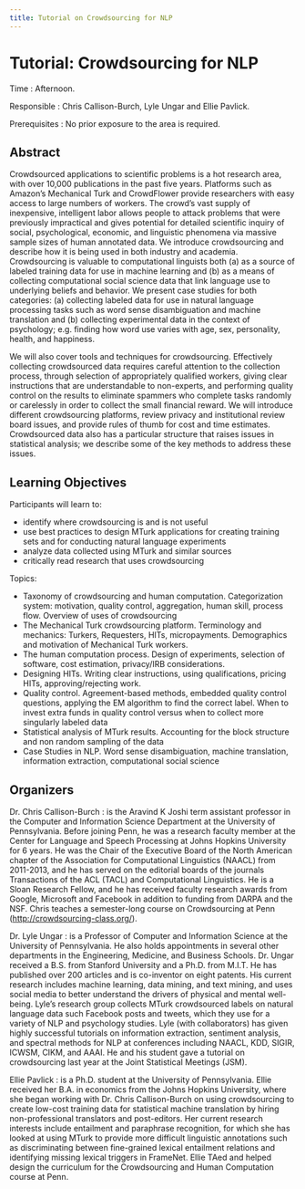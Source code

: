 ```yaml
---
title: Tutorial on Crowdsourcing for NLP
---
```


# Tutorial: Crowdsourcing for NLP

Time
: Afternoon.

Responsible
: Chris Callison-Burch, Lyle Ungar and Ellie Pavlick.

Prerequisites
: No prior exposure to the area is required.

## Abstract

Crowdsourced applications to scientific problems is a hot research area, with over 10,000 publications in the past five years. Platforms such as Amazon’s Mechanical Turk and CrowdFlower provide researchers with easy access to large numbers of workers. The crowd’s vast supply of inexpensive, intelligent labor allows people to attack problems that were previously impractical and gives potential for detailed scientific inquiry of social, psychological, economic, and linguistic phenomena via massive sample sizes of human annotated data. We introduce crowdsourcing and describe how it is being used in both industry and academia. Crowdsourcing is valuable to computational linguists both (a) as a source of labeled training data for use in machine learning and (b) as a means of collecting computational social science data that link language use to underlying beliefs and behavior. We present case studies for both categories: (a) collecting labeled data for use in natural language processing tasks such as word sense disambiguation and machine translation and (b) collecting experimental data in the context of psychology; e.g. finding how word use varies with age, sex, personality, health, and happiness.

We will also cover tools and techniques for crowdsourcing. Effectively collecting crowdsourced data requires careful attention to the collection process, through selection of appropriately qualified workers, giving clear instructions that are understandable to non-experts, and performing quality control on the results to eliminate spammers who complete tasks randomly or carelessly in order to collect the small financial reward. We will introduce different crowdsourcing platforms, review privacy and institutional review board issues, and provide rules of thumb for cost and time estimates. Crowdsourced data also has a particular structure that raises issues in statistical analysis; we describe some of the key methods to address these issues.

## Learning Objectives

Participants will learn to:

- identify where crowdsourcing is and is not useful
- use best practices to design MTurk applications for creating training sets and for conducting natural language experiments
- analyze data collected using MTurk and similar sources
- critically read research that uses crowdsourcing

Topics:

- Taxonomy of crowdsourcing and human computation. Categorization system: motivation, quality control, aggregation, human skill, process flow. Overview of uses of crowdsourcing
- The Mechanical Turk crowdsourcing platform. Terminology and mechanics: Turkers, Requesters, HITs, micropayments. Demographics and motivation of Mechanical Turk workers.
- The human computation process. Design of experiments, selection of software, cost estimation, privacy/IRB considerations.
- Designing HITs. Writing clear instructions, using qualifications, pricing HITs, approving/rejecting work.
- Quality control. Agreement-based methods, embedded quality control questions, applying the EM algorithm to find the correct label. When to invest extra funds in quality control versus when to collect more singularly labeled data
- Statistical analysis of MTurk results. Accounting for the block structure and non random sampling of the data
- Case Studies in NLP. Word sense disambiguation, machine translation, information extraction, computational social science

## Organizers

Dr. Chris Callison-Burch
: is the Aravind K Joshi term assistant professor in the Computer and Information Science Department at the University of Pennsylvania. Before joining Penn, he was a research faculty member at the Center for Language and Speech Processing at Johns Hopkins University for 6 years. He was the Chair of the Executive Board of the North American chapter of the Association for Computational Linguistics (NAACL) from 2011-2013, and he has served on the editorial boards of the journals Transactions of the ACL (TACL) and Computational Linguistics. He is a Sloan Research Fellow, and he has received faculty research awards from Google, Microsoft and Facebook in addition to funding from DARPA and the NSF. Chris teaches a semester-long course on Crowdsourcing at Penn (<http://crowdsourcing-class.org/>).

Dr. Lyle Ungar
: is a Professor of Computer and Information Science at the University of Pennsylvania. He also holds appointments in several other departments in the Engineering, Medicine, and Business Schools. Dr. Ungar received a B.S. from Stanford University and a Ph.D. from M.I.T. He has published over 200 articles and is co-inventor on eight patents. His current research includes machine learning, data mining, and text mining, and uses social media to better understand the drivers of physical and mental well-being. Lyle’s research group collects MTurk crowdsourced labels on natural language data such Facebook posts and tweets, which they use for a variety of NLP and psychology studies. Lyle (with collaborators) has given highly successful tutorials on information extraction, sentiment analysis, and spectral methods for NLP at conferences including NAACL, KDD, SIGIR, ICWSM, CIKM, and AAAI. He and his student gave a tutorial on crowdsourcing last year at the Joint Statistical Meetings (JSM).

Ellie Pavlick
: is a Ph.D. student at the University of Pennsylvania. Ellie received her B.A. in economics from the Johns Hopkins University, where she began working with Dr. Chris Callison-Burch on using crowdsourcing to create low-cost training data for statistical machine translation by hiring non-professional translators and post-editors. Her current research interests include entailment and paraphrase recognition, for which she has looked at using MTurk to provide more difficult linguistic annotations such as discriminating between fine-grained lexical entailment relations and identifying missing lexical triggers in FrameNet. Ellie TAed and helped design the curriculum for the Crowdsourcing and Human Computation course at Penn.
